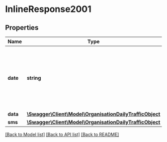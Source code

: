 # InlineResponse2001

## Properties
Name | Type | Description | Notes
------------ | ------------- | ------------- | -------------
**date** | **string** | Date in &#x60;YYYY-MM-DD&#x60; format or &#x60;TOTAL&#x60; to indicate the total volume and cost of the traffic type | [optional] 
**data** | [**\Swagger\Client\Model\OrganisationDailyTrafficObject**](OrganisationDailyTrafficObject.md) |  | [optional] 
**sms** | [**\Swagger\Client\Model\OrganisationDailyTrafficObject**](OrganisationDailyTrafficObject.md) |  | [optional] 

[[Back to Model list]](../../README.md#documentation-for-models) [[Back to API list]](../../README.md#documentation-for-api-endpoints) [[Back to README]](../../README.md)

